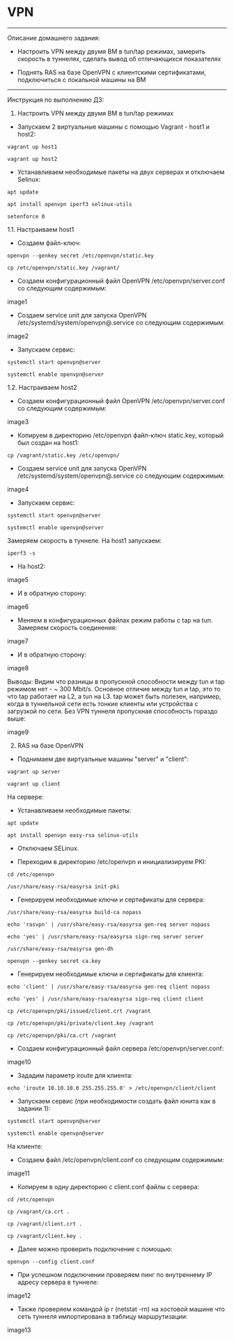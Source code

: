 # VPN

--------------------------------------------------------------------------------------------------------------------------

Описание домашнего задания:

- Настроить VPN между двумя ВМ в tun/tap режимах, замерить скорость в туннелях, сделать вывод об отличающихся показателях

- Поднять RAS на базе OpenVPN с клиентскими сертификатами, подключиться с локальной машины на ВМ

--------------------------------------------------------------------------------------------------------------------------

Инструкция по выполнению ДЗ:

1. Настроить VPN между двумя ВМ в tun/tap режимах

- Запускаем 2 виртуальные машины с помощью Vagrant - host1 и host2:

`vagrant up host1`

`vagrant up host2`

- Устанавливаем необходимые пакеты на двух серверах и отключаем Selinux:

`apt update`

`apt install openvpn iperf3 selinux-utils`

`setenforce 0`

1.1. Настраиваем host1

- Cоздаем файл-ключ:

`openvpn --genkey secret /etc/openvpn/static.key`

`cp /etc/openvpn/static.key /vagrant/`

- Cоздаем конфигурационный файл OpenVPN /etc/openvpn/server.conf со следующим содержимым:

image1

- Создаем service unit для запуска OpenVPN /etc/systemd/system/openvpn@.service со следующим содержимым:

image2

- Запускаем сервис:

`systemctl start openvpn@server`

`systemctl enable openvpn@server`

1.2. Настраиваем host2

- Cоздаем конфигурационный файл OpenVPN /etc/openvpn/server.conf со следующим содержимым:

image3

- Копируем в директорию /etc/openvpn файл-ключ static.key, который был создан на host1:

`cp /vagrant/static.key /etc/openvpn/`

- Создаем service unit для запуска OpenVPN /etc/systemd/system/openvpn@.service со следующим содержимым:

image4

- Запускаем сервис:

`systemctl start openvpn@server`

`systemctl enable openvpn@server`

Замеряем скорость в туннеле. На host1 запускаем:

`iperf3 -s`

- На host2:

image5

- И в обратную сторону:

image6

- Меняем в конфигурационных файлах режим работы с tap на tun. Замеряем скорость соединения:

image7

- И в обратную сторону:

image8

Выводы: Видим что разницы в пропускной способности между tun и tap режимом нет - ~ 300 Mbit/s. Основное отличие между tun и tap, это то что tap работает на L2, а tun на L3. tap может быть полезен, например, когда в туннельной сети есть тонкие клиенты или устройства с загрузкой по сети. Без VPN туннеля пропускная способность гораздо выше:

image9

2. RAS на базе OpenVPN

- Поднимаем две виртуальные машины "server" и "client":

`vagrant up server`

`vagrant up client`

На сервере:

- Устанавливаем необходимые пакеты:

`apt update`

`apt install openvpn easy-rsa selinux-utils`

- Отключаем SELinux.

- Переходим в директорию /etc/openvpn и инициализируем PKI:

`cd /etc/openvpn`

`/usr/share/easy-rsa/easyrsa init-pki`

- Генерируем необходимые ключи и сертификаты для сервера:

`/usr/share/easy-rsa/easyrsa build-ca nopass`

`echo 'rasvpn' | /usr/share/easy-rsa/easyrsa gen-req server nopass`

`echo 'yes' | /usr/share/easy-rsa/easyrsa sign-req server server`

`/usr/share/easy-rsa/easyrsa gen-dh`

`openvpn --genkey secret ca.key`

- Генерируем необходимые ключи и сертификаты для клиента:

`echo 'client' | /usr/share/easy-rsa/easyrsa gen-req client nopass`

`echo 'yes' | /usr/share/easy-rsa/easyrsa sign-req client client`

`cp /etc/openvpn/pki/issued/client.crt /vagrant`

`cp /etc/openvpn/pki/private/client.key /vagrant`

`cp /etc/openvpn/pki/ca.crt /vagrant`

- Создаем конфигурационный файл сервера /etc/openvpn/server.conf:

image10

- Зададим параметр iroute для клиента:

`echo 'iroute 10.10.10.0 255.255.255.0' > /etc/openvpn/client/client`

- Запускаем сервис (при необходимости создать файл юнита как в задании 1):

`systemctl start openvpn@server`

`systemctl enable openvpn@server`

На клиенте:

- Создаем файл /etc/openvpn/client.conf со следующим содержимым:

image11

- Копируем в одну директорию с client.conf файлы с сервера:

`cd /etc/openvpn`

`cp /vagrant/ca.crt .`

`cp /vagrant/client.crt .`

`cp /vagrant/client.key .`

- Далее можно проверить подключение с помощью:

`openvpn --config client.conf`

- При успешном подключении проверяем пинг по внутреннему IP адресу сервера в туннеле:

image12

- Также проверяем командой ip r (netstat -rn) на хостовой машине что сеть туннеля импортирована в таблицу маршрутизации:

image13
